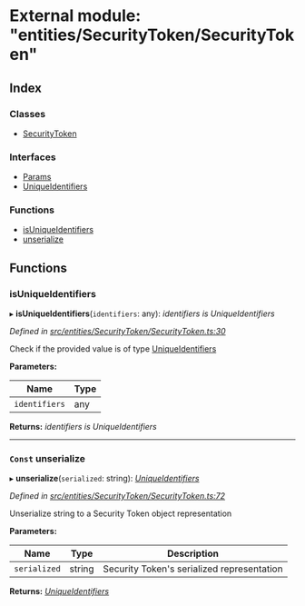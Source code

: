 # External module: "entities/SecurityToken/SecurityToken"

## Index

### Classes

* [SecurityToken](../classes/_entities_securitytoken_securitytoken_.securitytoken.md)

### Interfaces

* [Params](../interfaces/_entities_securitytoken_securitytoken_.params.md)
* [UniqueIdentifiers](../interfaces/_entities_securitytoken_securitytoken_.uniqueidentifiers.md)

### Functions

* [isUniqueIdentifiers](_entities_securitytoken_securitytoken_.md#isuniqueidentifiers)
* [unserialize](_entities_securitytoken_securitytoken_.md#const-unserialize)

## Functions

###  isUniqueIdentifiers

▸ **isUniqueIdentifiers**(`identifiers`: any): *identifiers is UniqueIdentifiers*

*Defined in [src/entities/SecurityToken/SecurityToken.ts:30](https://github.com/PolymathNetwork/polymath-sdk/blob/e8bbc1e/src/entities/SecurityToken/SecurityToken.ts#L30)*

Check if the provided value is of type [UniqueIdentifiers](../interfaces/_entities_securitytoken_securitytoken_.uniqueidentifiers.md)

**Parameters:**

Name | Type |
------ | ------ |
`identifiers` | any |

**Returns:** *identifiers is UniqueIdentifiers*

___

### `Const` unserialize

▸ **unserialize**(`serialized`: string): *[UniqueIdentifiers](../interfaces/_entities_securitytoken_securitytoken_.uniqueidentifiers.md)*

*Defined in [src/entities/SecurityToken/SecurityToken.ts:72](https://github.com/PolymathNetwork/polymath-sdk/blob/e8bbc1e/src/entities/SecurityToken/SecurityToken.ts#L72)*

Unserialize string to a Security Token object representation

**Parameters:**

Name | Type | Description |
------ | ------ | ------ |
`serialized` | string | Security Token's serialized representation  |

**Returns:** *[UniqueIdentifiers](../interfaces/_entities_securitytoken_securitytoken_.uniqueidentifiers.md)*
